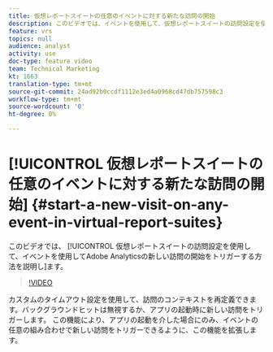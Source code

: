 ```yaml
---
title: 仮想レポートスイートの任意のイベントに対する新たな訪問の開始
description: このビデオでは、イベントを使用して、仮想レポートスイートの訪問設定を使用して、Adobe Analyticsの新しい訪問の開始をトリガーする方法を示します。
feature: vrs
topics: null
audience: analyst
activity: use
doc-type: feature video
team: Technical Marketing
kt: 1663
translation-type: tm+mt
source-git-commit: 24ad92b0ccdf1112e3ed4a0968cd47db757598c3
workflow-type: tm+mt
source-wordcount: '0'
ht-degree: 0%

---
```



# [!UICONTROL 仮想レポートスイートの任意のイベントに対する新たな訪問の開始] {#start-a-new-visit-on-any-event-in-virtual-report-suites}

このビデオでは、 [!UICONTROL 仮想レポートスイートの訪問設定を使用して、イベントを使用してAdobe Analyticsの新しい訪問の開始をトリガーする方法を説明し]ます。

>[!VIDEO](https://video.tv.adobe.com/v/23129/?quality=12)

カスタムのタイムアウト設定を使用して、訪問のコンテキストを再定義できます。バックグラウンドヒットは無視するか、アプリの起動時に新しい訪問をトリガーします。 この機能により、アプリの起動を介した場合にのみ、イベントの任意の組み合わせで新しい訪問をトリガーできるように、この機能を拡張します。
